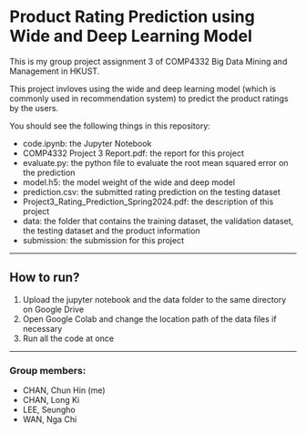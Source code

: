 # Product Rating Prediction using Wide and Deep Learning Model

This is my group project assignment 3 of COMP4332 Big Data Mining and Management in HKUST.

This project invloves using the wide and deep learning model (which is commonly used in recommendation system) to predict the product ratings by the users.

You should see the following things in this repository:

* code.ipynb: the Jupyter Notebook
* COMP4332 Project 3 Report.pdf: the report for this project
* evaluate.py: the python file to evaluate the root mean squared error on the prediction
* model.h5: the model weight of the wide and deep model
* prediction.csv: the submitted rating prediction on the testing dataset
* Project3_Rating_Prediction_Spring2024.pdf: the description of this project
* data: the folder that contains the training dataset, the validation dataset, the testing dataset and the product information
* submission: the submission for this project

---

## How to run?

1. Upload the jupyter notebook and the data folder to the same directory on Google Drive
2. Open Google Colab and change the location path of the data files if necessary
3. Run all the code at once

---

### Group members:

* CHAN, Chun Hin (me)
* CHAN, Long Ki
* LEE, Seungho
* WAN, Nga Chi